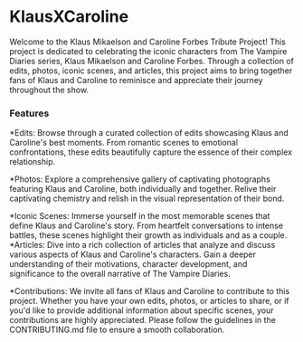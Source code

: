 # KlausXCaroline
Welcome to the Klaus Mikaelson and Caroline Forbes Tribute Project! This project is dedicated to celebrating the iconic characters from The Vampire Diaries series, Klaus Mikaelson and Caroline Forbes. Through a collection of edits, photos, iconic scenes, and articles, this project aims to bring together fans of Klaus and Caroline to reminisce and appreciate their journey throughout the show.

<h3>Features</h3>
*Edits: Browse through a curated collection of edits showcasing Klaus and Caroline's best moments. From romantic scenes to emotional confrontations, these edits beautifully capture the essence of their complex relationship.

*Photos: Explore a comprehensive gallery of captivating photographs featuring Klaus and Caroline, both individually and together. Relive their captivating chemistry and relish in the visual representation of their bond.

*Iconic Scenes: Immerse yourself in the most memorable scenes that define Klaus and Caroline's story. From heartfelt conversations to intense battles, these scenes highlight their growth as individuals and as a couple.
*Articles: Dive into a rich collection of articles that analyze and discuss various aspects of Klaus and Caroline's characters. Gain a deeper understanding of their motivations, character development, and significance to the overall narrative of The Vampire Diaries.

*Contributions: We invite all fans of Klaus and Caroline to contribute to this project. Whether you have your own edits, photos, or articles to share, or if you'd like to provide additional information about specific scenes, your contributions are highly appreciated. Please follow the guidelines in the CONTRIBUTING.md file to ensure a smooth collaboration.

